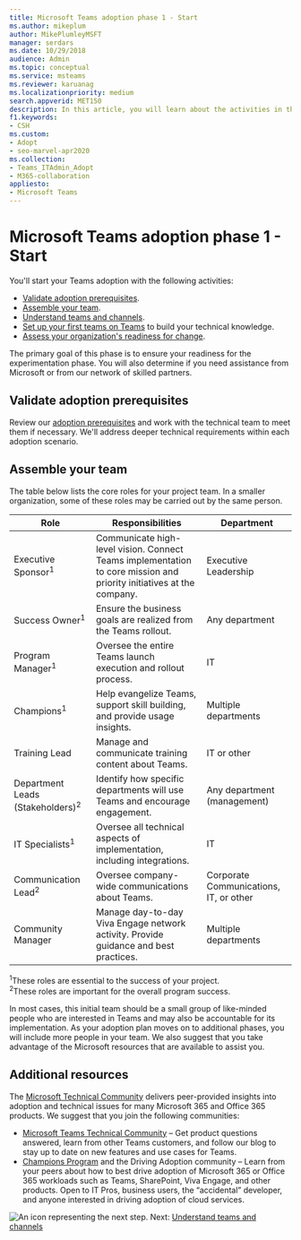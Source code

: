 ```yaml
---
title: Microsoft Teams adoption phase 1 - Start
ms.author: mikeplum
author: MikePlumleyMSFT
manager: serdars
ms.date: 10/29/2018
audience: Admin
ms.topic: conceptual
ms.service: msteams
ms.reviewer: karuanag
ms.localizationpriority: medium
search.appverid: MET150
description: In this article, you will learn about the activities in the startup phase of Microsoft Teams adoption. Understand best practices on Microsoft Teams setup and team planning.
f1.keywords:
- CSH
ms.custom: 
- Adopt
- seo-marvel-apr2020
ms.collection: 
- Teams_ITAdmin_Adopt
- M365-collaboration
appliesto: 
- Microsoft Teams
---
```



# Microsoft Teams adoption phase 1 - Start

You'll start your Teams adoption with the following activities:

- [Validate adoption prerequisites](#validate-adoption-prerequisites).
- [Assemble your team](#assemble-your-team).
- [Understand teams and channels](teams-adoption-understand-teams-and-channels.md).
- [Set up your first teams on Teams](teams-adoption-your-first-teams.md) to build your technical knowledge.
- [Assess your organization's readiness for change](teams-adoption-assess-readiness.md).

The primary goal of this phase is to ensure your readiness for the experimentation phase. You will also determine if you need assistance from Microsoft or from our network of skilled partners.  

## Validate adoption prerequisites

Review our [adoption prerequisites](teams-adoption-get-started.md#adoption-prerequisites) and work with the technical team to meet them if necessary. We'll address deeper technical requirements within each adoption scenario.

## Assemble your team

The table below lists the core roles for your project team. In a smaller organization, some of these roles may be carried out by the same person.

| Role | Responsibilities | Department |
| ---- | ---------------- | ---------- |
| Executive Sponsor<sup>1</sup> | Communicate high-level vision. Connect Teams implementation to core mission and priority initiatives at the company. | Executive Leadership |
| Success Owner<sup>1</sup> | Ensure the business goals are realized from the Teams rollout. | Any department |
| Program Manager<sup>1</sup> | Oversee the entire Teams launch execution and rollout process. | IT |
| Champions<sup>1</sup> | Help evangelize Teams, support skill building, and provide usage insights. | Multiple departments |
| Training Lead | Manage and communicate training content about Teams. | IT or other |
| Department Leads (Stakeholders)<sup>2</sup> | Identify how specific departments will use Teams and encourage engagement. | Any department (management) |
| IT Specialists<sup>1</sup> | Oversee all technical aspects of implementation, including integrations. | IT |
| Communication Lead<sup>2</sup> | Oversee company-wide communications about Teams. | Corporate Communications, IT, or other |
| Community Manager | Manage day-to-day Viva Engage network activity. Provide guidance and best practices. | Multiple departments |

<sup>1</sup>These roles are essential to the success of your project.</br>
<sup>2</sup>These roles are important for the overall program success.

In most cases, this initial team should be a small group of like-minded people who are interested in Teams and may also be accountable for its implementation. As your adoption plan moves on to additional phases, you will include more people in your team. We also suggest that you take advantage of the Microsoft resources that are available to assist you. 

## Additional resources

The [Microsoft Technical Community](https://aka.ms/TechCommunity) delivers peer-provided insights into adoption and technical issues for many Microsoft 365 and Office 365 products. We suggest that you join the following communities:

- [Microsoft Teams Technical Community](https://aka.ms/TeamsCommunity) – Get product questions answered, learn from other Teams customers, and follow our blog to stay up to date on new features and use cases for Teams. 
- [Champions Program](https://aka.ms/O365Champions) and the Driving Adoption community – Learn from your peers about how to best drive adoption of Microsoft 365 or Office 365 workloads such as Teams, SharePoint, Viva Engage, and other products. Open to IT Pros, business users, the “accidental” developer, and anyone interested in driving adoption of cloud services.  


![An icon representing the next step.](media/teams-adoption-next-icon.png) Next: [Understand teams and channels](teams-adoption-understand-teams-and-channels.md)
